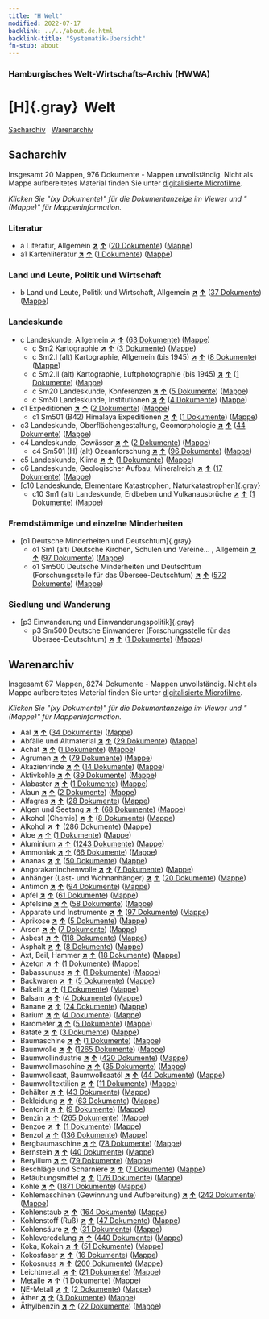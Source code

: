 ```yaml
---
title: "H Welt"
modified: 2022-07-17
backlink: ../../about.de.html
backlink-title: "Systematik-Übersicht"
fn-stub: about
---
```


### Hamburgisches Welt-Wirtschafts-Archiv (HWWA)

# [H]{.gray}&#8201; Welt&#160; 




[Sacharchiv](#sacharchiv) &#160; [Warenarchiv](#warenarchiv)





## Sacharchiv






Insgesamt 20 Mappen, 976 Dokumente - Mappen unvollständig.
Nicht als Mappe aufbereitetes Material finden Sie unter [digitalisierte Microfilme](/film/h1_sh.de.html).

_Klicken Sie "(xy Dokumente)" für die Dokumentanzeige im Viewer und "(Mappe)" für Mappeninformation._




### Literatur

- a Literatur, Allgemein [**&nearr;**](../../../subject/i/142393/about.de.html "Literatur, Allgemein (in der ganzen Welt)") [**&uarr;**](../../../subject/about.de.html#a "Sachsystematik") (<a href="https://pm20.zbw.eu/iiifview/folder/sh/141728,142393" title="über: Welt : Literatur, Allgemein" target="_blank">20 Dokumente</a>) ([Mappe](../../../../folder/sh/1417xx/141728/1423xx/142393/about.de.html))
- a1 Kartenliteratur [**&nearr;**](../../../subject/i/144193/about.de.html "Kartenliteratur (in der ganzen Welt)") [**&uarr;**](../../../subject/about.de.html#a1 "Sachsystematik") (<a href="https://pm20.zbw.eu/iiifview/folder/sh/141728,144193" title="über: Welt : Kartenliteratur" target="_blank">1 Dokumente</a>) ([Mappe](../../../../folder/sh/1417xx/141728/1441xx/144193/about.de.html))

### Land und Leute, Politik und Wirtschaft

- b Land und Leute, Politik und Wirtschaft, Allgemein [**&nearr;**](../../../subject/i/144196/about.de.html "Land und Leute, Politik und Wirtschaft, Allgemein (in der ganzen Welt)") [**&uarr;**](../../../subject/about.de.html#b "Sachsystematik") (<a href="https://pm20.zbw.eu/iiifview/folder/sh/141728,144196" title="über: Welt : Land und Leute, Politik und Wirtschaft, Allgemein" target="_blank">37 Dokumente</a>) ([Mappe](../../../../folder/sh/1417xx/141728/1441xx/144196/about.de.html))

### Landeskunde

- c Landeskunde, Allgemein [**&nearr;**](../../../subject/i/144199/about.de.html "Landeskunde, Allgemein (in der ganzen Welt)") [**&uarr;**](../../../subject/about.de.html#c "Sachsystematik") (<a href="https://pm20.zbw.eu/iiifview/folder/sh/141728,144199" title="über: Welt : Landeskunde, Allgemein" target="_blank">63 Dokumente</a>) ([Mappe](../../../../folder/sh/1417xx/141728/1441xx/144199/about.de.html))
  - c Sm2 Kartographie [**&nearr;**](../../../subject/i/144218/about.de.html "Kartographie (in der ganzen Welt)") [**&uarr;**](../../../subject/about.de.html#c_Sm2 "Sachsystematik") (<a href="https://pm20.zbw.eu/iiifview/folder/sh/141728,144218" title="über: Welt : Kartographie" target="_blank">3 Dokumente</a>) ([Mappe](../../../../folder/sh/1417xx/141728/1442xx/144218/about.de.html))
  - c Sm2.I (alt) Kartographie, Allgemein (bis 1945) [**&nearr;**](../../../subject/i/144219/about.de.html "Kartographie, Allgemein (bis 1945) (in der ganzen Welt)") [**&uarr;**](../../../subject/about.de.html#c_Sm2.I_(alt) "Sachsystematik") (<a href="https://pm20.zbw.eu/iiifview/folder/sh/141728,144219" title="über: Welt : Kartographie, Allgemein (bis 1945)" target="_blank">8 Dokumente</a>) ([Mappe](../../../../folder/sh/1417xx/141728/1442xx/144219/about.de.html))
  - c Sm2.II (alt) Kartographie, Luftphotographie (bis 1945) [**&nearr;**](../../../subject/i/144220/about.de.html "Kartographie, Luftphotographie (bis 1945) (in der ganzen Welt)") [**&uarr;**](../../../subject/about.de.html#c_Sm2.II_(alt) "Sachsystematik") (<a href="https://pm20.zbw.eu/iiifview/folder/sh/141728,144220" title="über: Welt : Kartographie, Luftphotographie (bis 1945)" target="_blank">1 Dokumente</a>) ([Mappe](../../../../folder/sh/1417xx/141728/1442xx/144220/about.de.html))
  - c Sm20 Landeskunde, Konferenzen [**&nearr;**](../../../subject/i/182723/about.de.html "Landeskunde, Konferenzen (in der ganzen Welt)") [**&uarr;**](../../../subject/about.de.html#c_Sm20 "Sachsystematik") (<a href="https://pm20.zbw.eu/iiifview/folder/sh/141728,182723" title="über: Welt : Landeskunde, Konferenzen" target="_blank">5 Dokumente</a>) ([Mappe](../../../../folder/sh/1417xx/141728/1827xx/182723/about.de.html))
  - c Sm50 Landeskunde, Institutionen [**&nearr;**](../../../subject/i/182749/about.de.html "Landeskunde, Institutionen (in der ganzen Welt)") [**&uarr;**](../../../subject/about.de.html#c_Sm50 "Sachsystematik") (<a href="https://pm20.zbw.eu/iiifview/folder/sh/141728,182749" title="über: Welt : Landeskunde, Institutionen" target="_blank">4 Dokumente</a>) ([Mappe](../../../../folder/sh/1417xx/141728/1827xx/182749/about.de.html))
- c1 Expeditionen [**&nearr;**](../../../subject/i/144200/about.de.html "Expeditionen (in der ganzen Welt)") [**&uarr;**](../../../subject/about.de.html#c1 "Sachsystematik") (<a href="https://pm20.zbw.eu/iiifview/folder/sh/141728,144200" title="über: Welt : Expeditionen" target="_blank">2 Dokumente</a>) ([Mappe](../../../../folder/sh/1417xx/141728/1442xx/144200/about.de.html))
  - c1 Sm501 (B42) Himalaya Expeditionen [**&nearr;**](../../../subject/i/144201/about.de.html "Himalaya Expeditionen (in der ganzen Welt)") [**&uarr;**](../../../subject/about.de.html#c1_Sm501_(B42) "Sachsystematik") (<a href="https://pm20.zbw.eu/iiifview/folder/sh/141728,144201" title="über: Welt : Himalaya Expeditionen" target="_blank">1 Dokumente</a>) ([Mappe](../../../../folder/sh/1417xx/141728/1442xx/144201/about.de.html))
- c3 Landeskunde, Oberflächengestaltung, Geomorphologie [**&nearr;**](../../../subject/i/144204/about.de.html "Landeskunde, Oberflächengestaltung, Geomorphologie (in der ganzen Welt)") [**&uarr;**](../../../subject/about.de.html#c3 "Sachsystematik") (<a href="https://pm20.zbw.eu/iiifview/folder/sh/141728,144204" title="über: Welt : Landeskunde, Oberflächengestaltung, Geomorphologie" target="_blank">44 Dokumente</a>) ([Mappe](../../../../folder/sh/1417xx/141728/1442xx/144204/about.de.html))
- c4 Landeskunde, Gewässer [**&nearr;**](../../../subject/i/144205/about.de.html "Landeskunde, Gewässer (in der ganzen Welt)") [**&uarr;**](../../../subject/about.de.html#c4 "Sachsystematik") (<a href="https://pm20.zbw.eu/iiifview/folder/sh/141728,144205" title="über: Welt : Landeskunde, Gewässer" target="_blank">2 Dokumente</a>) ([Mappe](../../../../folder/sh/1417xx/141728/1442xx/144205/about.de.html))
  - c4 Sm501 (H) (alt) Ozeanforschung [**&nearr;**](../../../subject/i/144208/about.de.html "Ozeanforschung (in der ganzen Welt)") [**&uarr;**](../../../subject/about.de.html#c4_Sm501_(H)_(alt) "Sachsystematik") (<a href="https://pm20.zbw.eu/iiifview/folder/sh/141728,144208" title="über: Welt : Ozeanforschung" target="_blank">96 Dokumente</a>) ([Mappe](../../../../folder/sh/1417xx/141728/1442xx/144208/about.de.html))
- c5 Landeskunde, Klima [**&nearr;**](../../../subject/i/144209/about.de.html "Landeskunde, Klima (in der ganzen Welt)") [**&uarr;**](../../../subject/about.de.html#c5 "Sachsystematik") (<a href="https://pm20.zbw.eu/iiifview/folder/sh/141728,144209" title="über: Welt : Landeskunde, Klima" target="_blank">1 Dokumente</a>) ([Mappe](../../../../folder/sh/1417xx/141728/1442xx/144209/about.de.html))
- c6 Landeskunde, Geologischer Aufbau, Mineralreich [**&nearr;**](../../../subject/i/144210/about.de.html "Landeskunde, Geologischer Aufbau, Mineralreich (in der ganzen Welt)") [**&uarr;**](../../../subject/about.de.html#c6 "Sachsystematik") (<a href="https://pm20.zbw.eu/iiifview/folder/sh/141728,144210" title="über: Welt : Landeskunde, Geologischer Aufbau, Mineralreich" target="_blank">17 Dokumente</a>) ([Mappe](../../../../folder/sh/1417xx/141728/1442xx/144210/about.de.html))
- [c10 Landeskunde, Elementare Katastrophen, Naturkatastrophen]{.gray}
  - c10 Sm1 (alt) Landeskunde, Erdbeben und Vulkanausbrüche [**&nearr;**](../../../subject/i/144216/about.de.html "Landeskunde, Erdbeben und Vulkanausbrüche (in der ganzen Welt)") [**&uarr;**](../../../subject/about.de.html#c10_Sm1_(alt) "Sachsystematik") (<a href="https://pm20.zbw.eu/iiifview/folder/sh/141728,144216" title="über: Welt : Landeskunde, Erdbeben und Vulkanausbrüche" target="_blank">1 Dokumente</a>) ([Mappe](../../../../folder/sh/1417xx/141728/1442xx/144216/about.de.html))

### Fremdstämmige und einzelne Minderheiten

- [o1 Deutsche Minderheiten und Deutschtum]{.gray}
  - o1 Sm1 (alt) Deutsche Kirchen, Schulen und Vereine... , Allgemein [**&nearr;**](../../../subject/i/145910/about.de.html "Deutsche Kirchen, Schulen und Vereine... , Allgemein (in der ganzen Welt)") [**&uarr;**](../../../subject/about.de.html#o1_Sm1_(alt) "Sachsystematik") (<a href="https://pm20.zbw.eu/iiifview/folder/sh/141728,145910" title="über: Welt : Deutsche Kirchen, Schulen und Vereine... , Allgemein" target="_blank">97 Dokumente</a>) ([Mappe](../../../../folder/sh/1417xx/141728/1459xx/145910/about.de.html))
  - o1 Sm500 Deutsche Minderheiten und Deutschtum (Forschungsstelle für das Übersee-Deutschtum) [**&nearr;**](../../../subject/i/145911/about.de.html "Deutsche Minderheiten und Deutschtum (Forschungsstelle für das Übersee-Deutschtum) (in der ganzen Welt)") [**&uarr;**](../../../subject/about.de.html#o1_Sm500 "Sachsystematik") (<a href="https://pm20.zbw.eu/iiifview/folder/sh/141728,145911" title="über: Welt : Deutsche Minderheiten und Deutschtum (Forschungsstelle für das Übersee-Deutschtum)" target="_blank">572 Dokumente</a>) ([Mappe](../../../../folder/sh/1417xx/141728/1459xx/145911/about.de.html))

### Siedlung und Wanderung

- [p3 Einwanderung und Einwanderungspolitik]{.gray}
  - p3 Sm500 Deutsche Einwanderer (Forschungsstelle für das Übersee-Deutschtum) [**&nearr;**](../../../subject/i/145921/about.de.html "Deutsche Einwanderer (Forschungsstelle für das Übersee-Deutschtum) (in der ganzen Welt)") [**&uarr;**](../../../subject/about.de.html#p3_Sm500 "Sachsystematik") (<a href="https://pm20.zbw.eu/iiifview/folder/sh/141728,145921" title="über: Welt : Deutsche Einwanderer (Forschungsstelle für das Übersee-Deutschtum)" target="_blank">1 Dokumente</a>) ([Mappe](../../../../folder/sh/1417xx/141728/1459xx/145921/about.de.html))







## Warenarchiv








Insgesamt 67 Mappen, 8274 Dokumente - Mappen unvollständig.
Nicht als Mappe aufbereitetes Material finden Sie unter [digitalisierte Microfilme](/film/h1_wa.de.html).

_Klicken Sie "(xy Dokumente)" für die Dokumentanzeige im Viewer und "(Mappe)" für Mappeninformation._



- Aal [**&nearr;**](../../../ware/i/141941/about.de.html "Aal (XXX in der ganzen Welt)") [**&uarr;**](../../../ware/about.de.html#PLW07-Mt01 "Warensystematik") (<a href="https://pm20.zbw.eu/iiifview/folder/wa/141941,141728" title="über: Aal : Welt" target="_blank">34 Dokumente</a>) ([Mappe](../../../../folder/wa/1419xx/141941/1417xx/141728/about.de.html))
- Abfälle und Altmaterial [**&nearr;**](../../../ware/i/141942/about.de.html "Abfälle und Altmaterial (XXX in der ganzen Welt)") [**&uarr;**](../../../ware/about.de.html#PRB01-01 "Warensystematik") (<a href="https://pm20.zbw.eu/iiifview/folder/wa/141942,141728" title="über: Abfälle und Altmaterial : Welt" target="_blank">29 Dokumente</a>) ([Mappe](../../../../folder/wa/1419xx/141942/1417xx/141728/about.de.html))
- Achat [**&nearr;**](../../../ware/i/141944/about.de.html "Achat (XXX in der ganzen Welt)") [**&uarr;**](../../../ware/about.de.html#PID23-Ed01 "Warensystematik") (<a href="https://pm20.zbw.eu/iiifview/folder/wa/141944,141728" title="über: Achat : Welt" target="_blank">1 Dokumente</a>) ([Mappe](../../../../folder/wa/1419xx/141944/1417xx/141728/about.de.html))
- Agrumen [**&nearr;**](../../../ware/i/141948/about.de.html "Agrumen (XXX in der ganzen Welt)") [**&uarr;**](../../../ware/about.de.html#PLW04-Zs "Warensystematik") (<a href="https://pm20.zbw.eu/iiifview/folder/wa/141948,141728" title="über: Agrumen : Welt" target="_blank">79 Dokumente</a>) ([Mappe](../../../../folder/wa/1419xx/141948/1417xx/141728/about.de.html))
- Akazienrinde [**&nearr;**](../../../ware/i/141950/about.de.html "Akazienrinde (XXX in der ganzen Welt)") [**&uarr;**](../../../ware/about.de.html#PLW06-Fp01 "Warensystematik") (<a href="https://pm20.zbw.eu/iiifview/folder/wa/141950,141728" title="über: Akazienrinde : Welt" target="_blank">14 Dokumente</a>) ([Mappe](../../../../folder/wa/1419xx/141950/1417xx/141728/about.de.html))
- Aktivkohle [**&nearr;**](../../../ware/i/141952/about.de.html "Aktivkohle (XXX in der ganzen Welt)") [**&uarr;**](../../../ware/about.de.html#PID13-Rm01 "Warensystematik") (<a href="https://pm20.zbw.eu/iiifview/folder/wa/141952,141728" title="über: Aktivkohle : Welt" target="_blank">39 Dokumente</a>) ([Mappe](../../../../folder/wa/1419xx/141952/1417xx/141728/about.de.html))
- Alabaster [**&nearr;**](../../../ware/i/141953/about.de.html "Alabaster (XXX in der ganzen Welt)") [**&uarr;**](../../../ware/about.de.html#PID23-Gi01 "Warensystematik") (<a href="https://pm20.zbw.eu/iiifview/folder/wa/141953,141728" title="über: Alabaster : Welt" target="_blank">1 Dokumente</a>) ([Mappe](../../../../folder/wa/1419xx/141953/1417xx/141728/about.de.html))
- Alaun [**&nearr;**](../../../ware/i/141956/about.de.html "Alaun (XXX in der ganzen Welt)") [**&uarr;**](../../../ware/about.de.html#PID13-Pm02 "Warensystematik") (<a href="https://pm20.zbw.eu/iiifview/folder/wa/141956,141728" title="über: Alaun : Welt" target="_blank">2 Dokumente</a>) ([Mappe](../../../../folder/wa/1419xx/141956/1417xx/141728/about.de.html))
- Alfagras [**&nearr;**](../../../ware/i/141957/about.de.html "Alfagras (XXX in der ganzen Welt)") [**&uarr;**](../../../ware/about.de.html#PID19-Nf018 "Warensystematik") (<a href="https://pm20.zbw.eu/iiifview/folder/wa/141957,141728" title="über: Alfagras : Welt" target="_blank">28 Dokumente</a>) ([Mappe](../../../../folder/wa/1419xx/141957/1417xx/141728/about.de.html))
- Algen und Seetang [**&nearr;**](../../../ware/i/141959/about.de.html "Algen und Seetang (XXX in der ganzen Welt)") [**&uarr;**](../../../ware/about.de.html#PLW07-Mp01 "Warensystematik") (<a href="https://pm20.zbw.eu/iiifview/folder/wa/141959,141728" title="über: Algen und Seetang : Welt" target="_blank">68 Dokumente</a>) ([Mappe](../../../../folder/wa/1419xx/141959/1417xx/141728/about.de.html))
- Alkohol (Chemie) [**&nearr;**](../../../ware/i/163481/about.de.html "Alkohol (Chemie) (XXX in der ganzen Welt)") [**&uarr;**](../../../ware/about.de.html#PID13-Ko02 "Warensystematik") (<a href="https://pm20.zbw.eu/iiifview/folder/wa/163481,141728" title="über: Alkohol (Chemie) : Welt" target="_blank">8 Dokumente</a>) ([Mappe](../../../../folder/wa/1634xx/163481/1417xx/141728/about.de.html))
- Alkohol [**&nearr;**](../../../ware/i/141966/about.de.html "Alkohol (XXX in der ganzen Welt)") [**&uarr;**](../../../ware/about.de.html#PID20.02-Sp "Warensystematik") (<a href="https://pm20.zbw.eu/iiifview/folder/wa/141966,141728" title="über: Alkohol : Welt" target="_blank">286 Dokumente</a>) ([Mappe](../../../../folder/wa/1419xx/141966/1417xx/141728/about.de.html))
- Aloe [**&nearr;**](../../../ware/i/141967/about.de.html "Aloe (XXX in der ganzen Welt)") [**&uarr;**](../../../ware/about.de.html#PLW04-Kr01 "Warensystematik") (<a href="https://pm20.zbw.eu/iiifview/folder/wa/141967,141728" title="über: Aloe : Welt" target="_blank">1 Dokumente</a>) ([Mappe](../../../../folder/wa/1419xx/141967/1417xx/141728/about.de.html))
- Aluminium [**&nearr;**](../../../ware/i/141969/about.de.html "Aluminium (XXX in der ganzen Welt)") [**&uarr;**](../../../ware/about.de.html#PID07.01-Lm01 "Warensystematik") (<a href="https://pm20.zbw.eu/iiifview/folder/wa/141969,141728" title="über: Aluminium : Welt" target="_blank">1243 Dokumente</a>) ([Mappe](../../../../folder/wa/1419xx/141969/1417xx/141728/about.de.html))
- Ammoniak [**&nearr;**](../../../ware/i/165930/about.de.html "Ammoniak (XXX in der ganzen Welt)") [**&uarr;**](../../../ware/about.de.html#PID13-Du01 "Warensystematik") (<a href="https://pm20.zbw.eu/iiifview/folder/wa/165930,141728" title="über: Ammoniak : Welt" target="_blank">66 Dokumente</a>) ([Mappe](../../../../folder/wa/1659xx/165930/1417xx/141728/about.de.html))
- Ananas [**&nearr;**](../../../ware/i/141970/about.de.html "Ananas (XXX in der ganzen Welt)") [**&uarr;**](../../../ware/about.de.html#PLW04-Tr01 "Warensystematik") (<a href="https://pm20.zbw.eu/iiifview/folder/wa/141970,141728" title="über: Ananas : Welt" target="_blank">50 Dokumente</a>) ([Mappe](../../../../folder/wa/1419xx/141970/1417xx/141728/about.de.html))
- Angorakaninchenwolle [**&nearr;**](../../../ware/i/141972/about.de.html "Angorakaninchenwolle (XXX in der ganzen Welt)") [**&uarr;**](../../../ware/about.de.html#PLW05-Wo01 "Warensystematik") (<a href="https://pm20.zbw.eu/iiifview/folder/wa/141972,141728" title="über: Angorakaninchenwolle : Welt" target="_blank">7 Dokumente</a>) ([Mappe](../../../../folder/wa/1419xx/141972/1417xx/141728/about.de.html))
- Anhänger (Last- und Wohnanhänger) [**&nearr;**](../../../ware/i/141974/about.de.html "Anhänger (Last- und Wohnanhänger) (XXX in der ganzen Welt)") [**&uarr;**](../../../ware/about.de.html#PID09.02-Kf "Warensystematik") (<a href="https://pm20.zbw.eu/iiifview/folder/wa/141974,141728" title="über: Anhänger (Last- und Wohnanhänger) : Welt" target="_blank">20 Dokumente</a>) ([Mappe](../../../../folder/wa/1419xx/141974/1417xx/141728/about.de.html))
- Antimon [**&nearr;**](../../../ware/i/141977/about.de.html "Antimon (XXX in der ganzen Welt)") [**&uarr;**](../../../ware/about.de.html#PID07.01-Hm01 "Warensystematik") (<a href="https://pm20.zbw.eu/iiifview/folder/wa/141977,141728" title="über: Antimon : Welt" target="_blank">94 Dokumente</a>) ([Mappe](../../../../folder/wa/1419xx/141977/1417xx/141728/about.de.html))
- Apfel [**&nearr;**](../../../ware/i/141980/about.de.html "Apfel (XXX in der ganzen Welt)") [**&uarr;**](../../../ware/about.de.html#PLW04-Ob01 "Warensystematik") (<a href="https://pm20.zbw.eu/iiifview/folder/wa/141980,141728" title="über: Apfel : Welt" target="_blank">61 Dokumente</a>) ([Mappe](../../../../folder/wa/1419xx/141980/1417xx/141728/about.de.html))
- Apfelsine [**&nearr;**](../../../ware/i/141981/about.de.html "Apfelsine (XXX in der ganzen Welt)") [**&uarr;**](../../../ware/about.de.html#PLW04-Zs01 "Warensystematik") (<a href="https://pm20.zbw.eu/iiifview/folder/wa/141981,141728" title="über: Apfelsine : Welt" target="_blank">58 Dokumente</a>) ([Mappe](../../../../folder/wa/1419xx/141981/1417xx/141728/about.de.html))
- Apparate und Instrumente [**&nearr;**](../../../ware/i/141985/about.de.html "Apparate und Instrumente (XXX in der ganzen Welt)") [**&uarr;**](../../../ware/about.de.html#PID08-Ap "Warensystematik") (<a href="https://pm20.zbw.eu/iiifview/folder/wa/141985,141728" title="über: Apparate und Instrumente : Welt" target="_blank">97 Dokumente</a>) ([Mappe](../../../../folder/wa/1419xx/141985/1417xx/141728/about.de.html))
- Aprikose [**&nearr;**](../../../ware/i/142001/about.de.html "Aprikose (XXX in der ganzen Welt)") [**&uarr;**](../../../ware/about.de.html#PLW04-Zs02 "Warensystematik") (<a href="https://pm20.zbw.eu/iiifview/folder/wa/142001,141728" title="über: Aprikose : Welt" target="_blank">5 Dokumente</a>) ([Mappe](../../../../folder/wa/1420xx/142001/1417xx/141728/about.de.html))
- Arsen [**&nearr;**](../../../ware/i/142006/about.de.html "Arsen (XXX in der ganzen Welt)") [**&uarr;**](../../../ware/about.de.html#PID07.01-Hm02 "Warensystematik") (<a href="https://pm20.zbw.eu/iiifview/folder/wa/142006,141728" title="über: Arsen : Welt" target="_blank">7 Dokumente</a>) ([Mappe](../../../../folder/wa/1420xx/142006/1417xx/141728/about.de.html))
- Asbest [**&nearr;**](../../../ware/i/142014/about.de.html "Asbest (XXX in der ganzen Welt)") [**&uarr;**](../../../ware/about.de.html#PID23-As "Warensystematik") (<a href="https://pm20.zbw.eu/iiifview/folder/wa/142014,141728" title="über: Asbest : Welt" target="_blank">118 Dokumente</a>) ([Mappe](../../../../folder/wa/1420xx/142014/1417xx/141728/about.de.html))
- Asphalt [**&nearr;**](../../../ware/i/142016/about.de.html "Asphalt (XXX in der ganzen Welt)") [**&uarr;**](../../../ware/about.de.html#PID22-Bd01 "Warensystematik") (<a href="https://pm20.zbw.eu/iiifview/folder/wa/142016,141728" title="über: Asphalt : Welt" target="_blank">8 Dokumente</a>) ([Mappe](../../../../folder/wa/1420xx/142016/1417xx/141728/about.de.html))
- Axt, Beil, Hammer [**&nearr;**](../../../ware/i/141947/about.de.html "Axt, Beil, Hammer (XXX in der ganzen Welt)") [**&uarr;**](../../../ware/about.de.html#PID07.03-Wz01 "Warensystematik") (<a href="https://pm20.zbw.eu/iiifview/folder/wa/141947,141728" title="über: Axt, Beil, Hammer : Welt" target="_blank">18 Dokumente</a>) ([Mappe](../../../../folder/wa/1419xx/141947/1417xx/141728/about.de.html))
- Azeton [**&nearr;**](../../../ware/i/142022/about.de.html "Azeton (XXX in der ganzen Welt)") [**&uarr;**](../../../ware/about.de.html#PID13-Ko03 "Warensystematik") (<a href="https://pm20.zbw.eu/iiifview/folder/wa/142022,141728" title="über: Azeton : Welt" target="_blank">1 Dokumente</a>) ([Mappe](../../../../folder/wa/1420xx/142022/1417xx/141728/about.de.html))
- Babassunuss [**&nearr;**](../../../ware/i/142023/about.de.html "Babassunuss (XXX in der ganzen Welt)") [**&uarr;**](../../../ware/about.de.html#PLW04-Nu01 "Warensystematik") (<a href="https://pm20.zbw.eu/iiifview/folder/wa/142023,141728" title="über: Babassunuss : Welt" target="_blank">1 Dokumente</a>) ([Mappe](../../../../folder/wa/1420xx/142023/1417xx/141728/about.de.html))
- Backwaren [**&nearr;**](../../../ware/i/142026/about.de.html "Backwaren (XXX in der ganzen Welt)") [**&uarr;**](../../../ware/about.de.html#PID20-Ba "Warensystematik") (<a href="https://pm20.zbw.eu/iiifview/folder/wa/142026,141728" title="über: Backwaren : Welt" target="_blank">5 Dokumente</a>) ([Mappe](../../../../folder/wa/1420xx/142026/1417xx/141728/about.de.html))
- Bakelit [**&nearr;**](../../../ware/i/142029/about.de.html "Bakelit (XXX in der ganzen Welt)") [**&uarr;**](../../../ware/about.de.html#PID14-Ha01 "Warensystematik") (<a href="https://pm20.zbw.eu/iiifview/folder/wa/142029,141728" title="über: Bakelit : Welt" target="_blank">1 Dokumente</a>) ([Mappe](../../../../folder/wa/1420xx/142029/1417xx/141728/about.de.html))
- Balsam [**&nearr;**](../../../ware/i/142032/about.de.html "Balsam (XXX in der ganzen Welt)") [**&uarr;**](../../../ware/about.de.html#PLW06-Fp02 "Warensystematik") (<a href="https://pm20.zbw.eu/iiifview/folder/wa/142032,141728" title="über: Balsam : Welt" target="_blank">4 Dokumente</a>) ([Mappe](../../../../folder/wa/1420xx/142032/1417xx/141728/about.de.html))
- Banane [**&nearr;**](../../../ware/i/142038/about.de.html "Banane (XXX in der ganzen Welt)") [**&uarr;**](../../../ware/about.de.html#PLW04-Bn "Warensystematik") (<a href="https://pm20.zbw.eu/iiifview/folder/wa/142038,141728" title="über: Banane : Welt" target="_blank">24 Dokumente</a>) ([Mappe](../../../../folder/wa/1420xx/142038/1417xx/141728/about.de.html))
- Barium [**&nearr;**](../../../ware/i/142042/about.de.html "Barium (XXX in der ganzen Welt)") [**&uarr;**](../../../ware/about.de.html#PID07.01-Lm02 "Warensystematik") (<a href="https://pm20.zbw.eu/iiifview/folder/wa/142042,141728" title="über: Barium : Welt" target="_blank">4 Dokumente</a>) ([Mappe](../../../../folder/wa/1420xx/142042/1417xx/141728/about.de.html))
- Barometer [**&nearr;**](../../../ware/i/142039/about.de.html "Barometer (XXX in der ganzen Welt)") [**&uarr;**](../../../ware/about.de.html#PID08-Ap01 "Warensystematik") (<a href="https://pm20.zbw.eu/iiifview/folder/wa/142039,141728" title="über: Barometer : Welt" target="_blank">5 Dokumente</a>) ([Mappe](../../../../folder/wa/1420xx/142039/1417xx/141728/about.de.html))
- Batate [**&nearr;**](../../../ware/i/142049/about.de.html "Batate (XXX in der ganzen Welt)") [**&uarr;**](../../../ware/about.de.html#PLW04-Kf02 "Warensystematik") (<a href="https://pm20.zbw.eu/iiifview/folder/wa/142049,141728" title="über: Batate : Welt" target="_blank">3 Dokumente</a>) ([Mappe](../../../../folder/wa/1420xx/142049/1417xx/141728/about.de.html))
- Baumaschine [**&nearr;**](../../../ware/i/142084/about.de.html "Baumaschine (XXX in der ganzen Welt)") [**&uarr;**](../../../ware/about.de.html#PID08-Ba "Warensystematik") (<a href="https://pm20.zbw.eu/iiifview/folder/wa/142084,141728" title="über: Baumaschine : Welt" target="_blank">1 Dokumente</a>) ([Mappe](../../../../folder/wa/1420xx/142084/1417xx/141728/about.de.html))
- Baumwolle [**&nearr;**](../../../ware/i/142089/about.de.html "Baumwolle (XXX in der ganzen Welt)") [**&uarr;**](../../../ware/about.de.html#PLW04-Bw "Warensystematik") (<a href="https://pm20.zbw.eu/iiifview/folder/wa/142089,141728" title="über: Baumwolle : Welt" target="_blank">1265 Dokumente</a>) ([Mappe](../../../../folder/wa/1420xx/142089/1417xx/141728/about.de.html))
- Baumwollindustrie [**&nearr;**](../../../ware/i/142091/about.de.html "Baumwollindustrie (XXX in der ganzen Welt)") [**&uarr;**](../../../ware/about.de.html#PID19-Bw01 "Warensystematik") (<a href="https://pm20.zbw.eu/iiifview/folder/wa/142091,141728" title="über: Baumwollindustrie : Welt" target="_blank">420 Dokumente</a>) ([Mappe](../../../../folder/wa/1420xx/142091/1417xx/141728/about.de.html))
- Baumwollmaschine [**&nearr;**](../../../ware/i/142092/about.de.html "Baumwollmaschine (XXX in der ganzen Welt)") [**&uarr;**](../../../ware/about.de.html#PID08-Ld02 "Warensystematik") (<a href="https://pm20.zbw.eu/iiifview/folder/wa/142092,141728" title="über: Baumwollmaschine : Welt" target="_blank">35 Dokumente</a>) ([Mappe](../../../../folder/wa/1420xx/142092/1417xx/141728/about.de.html))
- Baumwollsaat, Baumwollsaatöl [**&nearr;**](../../../ware/i/142093/about.de.html "Baumwollsaat, Baumwollsaatöl (XXX in der ganzen Welt)") [**&uarr;**](../../../ware/about.de.html#PID20-Oe01 "Warensystematik") (<a href="https://pm20.zbw.eu/iiifview/folder/wa/142093,141728" title="über: Baumwollsaat, Baumwollsaatöl : Welt" target="_blank">44 Dokumente</a>) ([Mappe](../../../../folder/wa/1420xx/142093/1417xx/141728/about.de.html))
- Baumwolltextilien [**&nearr;**](../../../ware/i/154932/about.de.html "Baumwolltextilien (XXX in der ganzen Welt)") [**&uarr;**](../../../ware/about.de.html#PID19-Bw02 "Warensystematik") (<a href="https://pm20.zbw.eu/iiifview/folder/wa/154932,141728" title="über: Baumwolltextilien : Welt" target="_blank">11 Dokumente</a>) ([Mappe](../../../../folder/wa/1549xx/154932/1417xx/141728/about.de.html))
- Behälter [**&nearr;**](../../../ware/i/142094/about.de.html "Behälter (XXX in der ganzen Welt)") [**&uarr;**](../../../ware/about.de.html#PID07.03-Co "Warensystematik") (<a href="https://pm20.zbw.eu/iiifview/folder/wa/142094,141728" title="über: Behälter : Welt" target="_blank">43 Dokumente</a>) ([Mappe](../../../../folder/wa/1420xx/142094/1417xx/141728/about.de.html))
- Bekleidung [**&nearr;**](../../../ware/i/142106/about.de.html "Bekleidung (XXX in der ganzen Welt)") [**&uarr;**](../../../ware/about.de.html#PID19-Bk "Warensystematik") (<a href="https://pm20.zbw.eu/iiifview/folder/wa/142106,141728" title="über: Bekleidung : Welt" target="_blank">63 Dokumente</a>) ([Mappe](../../../../folder/wa/1421xx/142106/1417xx/141728/about.de.html))
- Bentonit [**&nearr;**](../../../ware/i/142107/about.de.html "Bentonit (XXX in der ganzen Welt)") [**&uarr;**](../../../ware/about.de.html#PID13-Dr02 "Warensystematik") (<a href="https://pm20.zbw.eu/iiifview/folder/wa/142107,141728" title="über: Bentonit : Welt" target="_blank">9 Dokumente</a>) ([Mappe](../../../../folder/wa/1421xx/142107/1417xx/141728/about.de.html))
- Benzin [**&nearr;**](../../../ware/i/142108/about.de.html "Benzin (XXX in der ganzen Welt)") [**&uarr;**](../../../ware/about.de.html#PID13.02-Ks02 "Warensystematik") (<a href="https://pm20.zbw.eu/iiifview/folder/wa/142108,141728" title="über: Benzin : Welt" target="_blank">265 Dokumente</a>) ([Mappe](../../../../folder/wa/1421xx/142108/1417xx/141728/about.de.html))
- Benzoe [**&nearr;**](../../../ware/i/142109/about.de.html "Benzoe (XXX in der ganzen Welt)") [**&uarr;**](../../../ware/about.de.html#PLW06-Fp03 "Warensystematik") (<a href="https://pm20.zbw.eu/iiifview/folder/wa/142109,141728" title="über: Benzoe : Welt" target="_blank">1 Dokumente</a>) ([Mappe](../../../../folder/wa/1421xx/142109/1417xx/141728/about.de.html))
- Benzol [**&nearr;**](../../../ware/i/142110/about.de.html "Benzol (XXX in der ganzen Welt)") [**&uarr;**](../../../ware/about.de.html#PID13-Ko04 "Warensystematik") (<a href="https://pm20.zbw.eu/iiifview/folder/wa/142110,141728" title="über: Benzol : Welt" target="_blank">136 Dokumente</a>) ([Mappe](../../../../folder/wa/1421xx/142110/1417xx/141728/about.de.html))
- Bergbaumaschine [**&nearr;**](../../../ware/i/142112/about.de.html "Bergbaumaschine (XXX in der ganzen Welt)") [**&uarr;**](../../../ware/about.de.html#PID08-Bg "Warensystematik") (<a href="https://pm20.zbw.eu/iiifview/folder/wa/142112,141728" title="über: Bergbaumaschine : Welt" target="_blank">78 Dokumente</a>) ([Mappe](../../../../folder/wa/1421xx/142112/1417xx/141728/about.de.html))
- Bernstein [**&nearr;**](../../../ware/i/142111/about.de.html "Bernstein (XXX in der ganzen Welt)") [**&uarr;**](../../../ware/about.de.html#PID04-Sc01 "Warensystematik") (<a href="https://pm20.zbw.eu/iiifview/folder/wa/142111,141728" title="über: Bernstein : Welt" target="_blank">40 Dokumente</a>) ([Mappe](../../../../folder/wa/1421xx/142111/1417xx/141728/about.de.html))
- Beryllium [**&nearr;**](../../../ware/i/142103/about.de.html "Beryllium (XXX in der ganzen Welt)") [**&uarr;**](../../../ware/about.de.html#PID07.01-Lm03 "Warensystematik") (<a href="https://pm20.zbw.eu/iiifview/folder/wa/142103,141728" title="über: Beryllium : Welt" target="_blank">79 Dokumente</a>) ([Mappe](../../../../folder/wa/1421xx/142103/1417xx/141728/about.de.html))
- Beschläge und Scharniere [**&nearr;**](../../../ware/i/142113/about.de.html "Beschläge und Scharniere (XXX in der ganzen Welt)") [**&uarr;**](../../../ware/about.de.html#PID07.03-01 "Warensystematik") (<a href="https://pm20.zbw.eu/iiifview/folder/wa/142113,141728" title="über: Beschläge und Scharniere : Welt" target="_blank">7 Dokumente</a>) ([Mappe](../../../../folder/wa/1421xx/142113/1417xx/141728/about.de.html))
- Betäubungsmittel [**&nearr;**](../../../ware/i/142115/about.de.html "Betäubungsmittel (XXX in der ganzen Welt)") [**&uarr;**](../../../ware/about.de.html#PID04-Dr "Warensystematik") (<a href="https://pm20.zbw.eu/iiifview/folder/wa/142115,141728" title="über: Betäubungsmittel : Welt" target="_blank">176 Dokumente</a>) ([Mappe](../../../../folder/wa/1421xx/142115/1417xx/141728/about.de.html))
- Kohle [**&nearr;**](../../../ware/i/143120/about.de.html "Kohle (XXX in der ganzen Welt)") [**&uarr;**](../../../ware/about.de.html#PRB02.01 "Warensystematik") (<a href="https://pm20.zbw.eu/iiifview/folder/wa/143120,141728" title="über: Kohle : Welt" target="_blank">1871 Dokumente</a>) ([Mappe](../../../../folder/wa/1431xx/143120/1417xx/141728/about.de.html))
- Kohlemaschinen (Gewinnung und Aufbereitung) [**&nearr;**](../../../ware/i/143121/about.de.html "Kohlemaschinen (Gewinnung und Aufbereitung) (XXX in der ganzen Welt)") [**&uarr;**](../../../ware/about.de.html#PID08-Bg02 "Warensystematik") (<a href="https://pm20.zbw.eu/iiifview/folder/wa/143121,141728" title="über: Kohlemaschinen (Gewinnung und Aufbereitung) : Welt" target="_blank">242 Dokumente</a>) ([Mappe](../../../../folder/wa/1431xx/143121/1417xx/141728/about.de.html))
- Kohlenstaub [**&nearr;**](../../../ware/i/218756/about.de.html "Kohlenstaub (XXX in der ganzen Welt)") [**&uarr;**](../../../ware/about.de.html#PRB02.01-St "Warensystematik") (<a href="https://pm20.zbw.eu/iiifview/folder/wa/218756,141728" title="über: Kohlenstaub : Welt" target="_blank">164 Dokumente</a>) ([Mappe](../../../../folder/wa/2187xx/218756/1417xx/141728/about.de.html))
- Kohlenstoff (Ruß) [**&nearr;**](../../../ware/i/143123/about.de.html "Kohlenstoff (Ruß) (XXX in der ganzen Welt)") [**&uarr;**](../../../ware/about.de.html#PRB02.01-Ru "Warensystematik") (<a href="https://pm20.zbw.eu/iiifview/folder/wa/143123,141728" title="über: Kohlenstoff (Ruß) : Welt" target="_blank">47 Dokumente</a>) ([Mappe](../../../../folder/wa/1431xx/143123/1417xx/141728/about.de.html))
- Kohlensäure [**&nearr;**](../../../ware/i/143122/about.de.html "Kohlensäure (XXX in der ganzen Welt)") [**&uarr;**](../../../ware/about.de.html#PID13-Sc06 "Warensystematik") (<a href="https://pm20.zbw.eu/iiifview/folder/wa/143122,141728" title="über: Kohlensäure : Welt" target="_blank">31 Dokumente</a>) ([Mappe](../../../../folder/wa/1431xx/143122/1417xx/141728/about.de.html))
- Kohleveredelung [**&nearr;**](../../../ware/i/218757/about.de.html "Kohleveredelung (XXX in der ganzen Welt)") [**&uarr;**](../../../ware/about.de.html#PRB02.01.01 "Warensystematik") (<a href="https://pm20.zbw.eu/iiifview/folder/wa/218757,141728" title="über: Kohleveredelung : Welt" target="_blank">440 Dokumente</a>) ([Mappe](../../../../folder/wa/2187xx/218757/1417xx/141728/about.de.html))
- Koka, Kokain [**&nearr;**](../../../ware/i/143124/about.de.html "Koka, Kokain (XXX in der ganzen Welt)") [**&uarr;**](../../../ware/about.de.html#PID04-Dr05 "Warensystematik") (<a href="https://pm20.zbw.eu/iiifview/folder/wa/143124,141728" title="über: Koka, Kokain : Welt" target="_blank">51 Dokumente</a>) ([Mappe](../../../../folder/wa/1431xx/143124/1417xx/141728/about.de.html))
- Kokosfaser [**&nearr;**](../../../ware/i/143125/about.de.html "Kokosfaser (XXX in der ganzen Welt)") [**&uarr;**](../../../ware/about.de.html#PID19-Nf11 "Warensystematik") (<a href="https://pm20.zbw.eu/iiifview/folder/wa/143125,141728" title="über: Kokosfaser : Welt" target="_blank">16 Dokumente</a>) ([Mappe](../../../../folder/wa/1431xx/143125/1417xx/141728/about.de.html))
- Kokosnuss [**&nearr;**](../../../ware/i/143126/about.de.html "Kokosnuss (XXX in der ganzen Welt)") [**&uarr;**](../../../ware/about.de.html#PLW04-Nu05 "Warensystematik") (<a href="https://pm20.zbw.eu/iiifview/folder/wa/143126,141728" title="über: Kokosnuss : Welt" target="_blank">200 Dokumente</a>) ([Mappe](../../../../folder/wa/1431xx/143126/1417xx/141728/about.de.html))
- Leichtmetall [**&nearr;**](../../../ware/i/143572/about.de.html "Leichtmetall (XXX in der ganzen Welt)") [**&uarr;**](../../../ware/about.de.html#PID07.01-Lm "Warensystematik") (<a href="https://pm20.zbw.eu/iiifview/folder/wa/143572,141728" title="über: Leichtmetall : Welt" target="_blank">21 Dokumente</a>) ([Mappe](../../../../folder/wa/1435xx/143572/1417xx/141728/about.de.html))
- Metalle [**&nearr;**](../../../ware/i/148466/about.de.html "Metalle (XXX in der ganzen Welt)") [**&uarr;**](../../../ware/about.de.html#PID07 "Warensystematik") (<a href="https://pm20.zbw.eu/iiifview/folder/wa/148466,141728" title="über: Metalle : Welt" target="_blank">1 Dokumente</a>) ([Mappe](../../../../folder/wa/1484xx/148466/1417xx/141728/about.de.html))
- NE-Metall [**&nearr;**](../../../ware/i/161442/about.de.html "NE-Metall (XXX in der ganzen Welt)") [**&uarr;**](../../../ware/about.de.html#PID07.01 "Warensystematik") (<a href="https://pm20.zbw.eu/iiifview/folder/wa/161442,141728" title="über: NE-Metall : Welt" target="_blank">2 Dokumente</a>) ([Mappe](../../../../folder/wa/1614xx/161442/1417xx/141728/about.de.html))
- Äther [**&nearr;**](../../../ware/i/141945/about.de.html "Äther (XXX in der ganzen Welt)") [**&uarr;**](../../../ware/about.de.html#PID13-Ko01 "Warensystematik") (<a href="https://pm20.zbw.eu/iiifview/folder/wa/141945,141728" title="über: Äther : Welt" target="_blank">3 Dokumente</a>) ([Mappe](../../../../folder/wa/1419xx/141945/1417xx/141728/about.de.html))
- Äthylbenzin [**&nearr;**](../../../ware/i/141946/about.de.html "Äthylbenzin (XXX in der ganzen Welt)") [**&uarr;**](../../../ware/about.de.html#PID13.02-Ks01 "Warensystematik") (<a href="https://pm20.zbw.eu/iiifview/folder/wa/141946,141728" title="über: Äthylbenzin : Welt" target="_blank">22 Dokumente</a>) ([Mappe](../../../../folder/wa/1419xx/141946/1417xx/141728/about.de.html))




